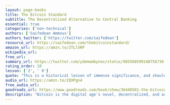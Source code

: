 ```yaml
---
layout: page-books
title: The Bitcoin Standard
subtitle: The Decentralized Alternative to Central Banking
essential: true
categories: ['non-technical']
authors: ['Saifedean Ammous']
authors_twitter: ['https://twitter.com/saifedean']
resource_url: https://saifedean.com/thebitcoinstandard/
amazon_url: https://amzn.to/2TLl5RP
wikipedia_url: 
free_url: 
summary_url: https://twitter.com/ydemombynes/status/985560599248756736
rating_order: 10
lesson: ['2', ' 9']
quote: "This is a historical lesson of immense significance, and should be kept in mind by anyone who thinks his refusal of Bitcoin means he doesn't have to deal with it. History shows it is not​ possible to insulate yourself from the consequences of others holding money that is harder than yours."
audio_url: https://amzn.to/2QXPgn4
free_audio_url: 
goodreads_url: https://www.goodreads.com/book/show/36448501-the-bitcoin-standard
description: "Bitcoin is the digital age's novel, decentralized, and automated solution to the problem of money: accessible worldwide, controlled by nobody. Can this young upstart money challenge the global monetary order? Economist Saifedean Ammous traces the history of the technologies of money to seashells, limestones, cattle, salt, beads, metals, and government debt, explaining what gave these technologies their monetary role, what makes for sound money, and the benefits of a sound monetary regime to economic growth, innovation, culture, trade, individual freedom, and international peace.  The monetary and historical analysis sets the stage for understanding the mechanics of the operation of Bitcoin, the reasons for its initial success, and the role it could play in an information economy. Rather than serving as a currency and network for consumer purchases, the author argues Bitcoin is better suited as a store of value and network for settlement between large financial institutions. With an automated and perfectly predictable monetary policy, and the ability to perform final settlement of large sums across the world in a matter of minutes, Bitcoin's true importance may just lie in providing a decentralized, neutral, free-market alternative to national central banks."
---
```

